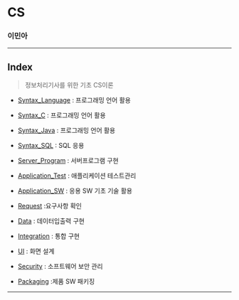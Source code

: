 # CS

### 이민아 



---

## Index

> 정보처리기사를 위한 기초 CS이론



- [Syntax_Language](https://github.com/ma0723/Min_CS/blob/master/Syntax_Language.md) : 프로그래밍 언어 활용

- [Syntax_C](https://github.com/ma0723/Min_CS/blob/master/Syntax_C.md) : 프로그래밍 언어 활용

- [Syntax_Java](https://github.com/ma0723/Min_CS/blob/master/Server_Program.md) : 프로그래밍 언어 활용

- [Syntax_SQL](https://github.com/ma0723/Min_CS/blob/master/Syntax_SQL.md) : SQL 응용

- [Server_Program](https://github.com/ma0723/Min_CS/blob/master/Server_Program.md) : 서버프로그램 구현

- [Application_Test](https://github.com/ma0723/Min_CS/blob/master/Application_Test.md) : 애플리케이션 테스트관리

- [Application_SW](https://github.com/ma0723/Min_CS/blob/master/Application_SW.md) : 응용 SW 기초 기술 활용

- [Request](https://github.com/ma0723/Min_CS/blob/master/Request.md) :요구사항 확인

- [Data](https://github.com/ma0723/Min_CS/blob/master/Data.md) : 데이터입출력 구현

- [Integration](https://github.com/ma0723/Min_CS/blob/master/Integration.md) : 통합 구현

- [UI](https://github.com/ma0723/Min_CS/blob/master/UI.md) : 화면 설계

- [Security](https://github.com/ma0723/Min_CS/blob/master/Security.md) : 소프트웨어 보안 관리

- [Packaging](https://github.com/ma0723/Min_CS/blob/master/Packaging.md) :제품 SW 패키징

  

---

